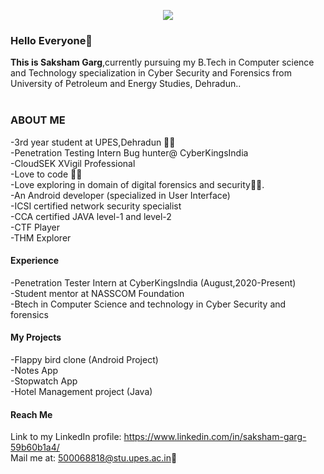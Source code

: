 <!--
**sgarg-10/sgarg-10** is a ✨ _special_ ✨ repository because its `README.md` (this file) appears on your GitHub profile.

Here are some ideas to get you started

- 🔭 I’m currently working on ...
- 🌱 I’m currently learning ...
- 👯 I’m looking to collaborate on ...
- 🤔 I’m looking for help with ...
- 💬 Ask me about ...
- 📫 How to reach me: ...
- 😄 Pronouns: ...
- ⚡ Fun fact: ...
-->
<p align="center">
<img src= https://user-images.githubusercontent.com/65415517/87281065-774e7300-c510-11ea-9191-e5cf9ebd36b9.png>
</p>

### Hello Everyone👋  <br>
**This is Saksham Garg**,currently pursuing my B.Tech in Computer science and Technology specialization in Cyber Security and Forensics from University of Petroleum and Energy Studies, Dehradun..<br><br>
### ABOUT ME

-3rd year student at UPES,Dehradun 👨‍🎓<br>
-Penetration Testing Intern Bug hunter@ CyberKingsIndia <br>
-CloudSEK XVigil Professional<br>
-Love to code 👨‍💻<br>
-Love exploring in domain of digital forensics and security🕵️‍♂️.<br>
-An Android developer (specialized in User Interface)<br>
-ICSI certified network security specialist <br>
-CCA certified JAVA level-1 and level-2 <br>
-CTF Player<br>
-THM Explorer <br>

####  Experience

-Penetration Tester Intern at CyberKingsIndia (August,2020-Present)<br>
-Student mentor at NASSCOM Foundation<br>
-Btech in Computer Science and technology in Cyber Security and forensics<br>

#### My Projects

-Flappy bird clone (Android Project) <br>
-Notes App<br>
-Stopwatch App<br>
-Hotel Management project (Java)
<br>

#### Reach Me
Link to my LinkedIn profile: https://www.linkedin.com/in/saksham-garg-59b60b1a4/<br>
Mail me at: 500068818@stu.upes.ac.in📩
<br> <br>


